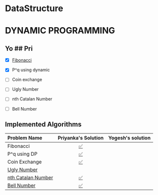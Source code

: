 # DataStructure

# DYNAMIC PROGRAMMING

## Yo                                                                                 ## Pri

- [x] [Fibonacci](Yo/Fibbo_modified.java)

- [x] P^q using dynamic

- [ ] Coin exchange

- [ ] Ugly Number

- [ ] nth Catalan Number

- [ ] Bell Number

## Implemented Algorithms


| Problem Name | Priyanka's Solution | Yogesh's solution |
|:--------------|:----------------:|:----------------:|
| Fibonacci    | [:white_check_mark:](bin_sort/bin_sort.c) | |[:white_check_mark:](bin_sort/BinSort.java) | | |
| P^q using DP | [:white_check_mark:](binary_search/binary_search.c) | | [:white_check_mark:](binary_search/BinarySearch.java) |
| Coin Exchange| [:white_check_mark:](breadth_first_search/BreadthFirstSearch.java) ||[:white_check_mark:](breadth_first_search/breadth_first_search.py) | | | |
| [Ugly Number](https://www.cs.bu.edu/teaching/c/tree/breadth-first/) | | |  |[:white_check_mark:](breadth_first_traversal/breadth_first_traversal.py) | | | |
| [nth Catalan Number](http://www.algorithmist.com/index.php/Coin_Change) | [:white_check_mark:](coin_change_problem/coin_change_problem.c) | | [:white_check_mark:](coin_change_problem/CoinChangeProblem.java) | [:white_check_mark:](coin_change_problem/coin_change_problem.py) | [:white_check_mark:](coin_change_problem/coin_change_problem.go) | [:white_check_mark:](coin_change_problem/coinChangeProblem.js) | |
| [Bell Number](http://www.geeksforgeeks.org/counting-sort/)| [:white_check_mark:](counting_sort/counting_sort.c) | | [:white_check_mark:](counting_sort/CountingSort.java) | [:white_check_mark:](counting_sort/counting_sort.py) | [:white_check_mark:](counting_sort/counting_sort.go) | [:white_check_mark:](counting_sort/countingSort.js) | [:white_check_mark:](counting_sort/CountingSort.cs) |
